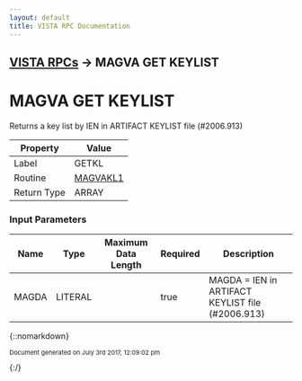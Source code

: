 ```yaml
---
layout: default
title: VISTA RPC Documentation
---
```


## [VISTA RPCs](TableOfContents) &#8594; MAGVA GET KEYLIST
# MAGVA GET KEYLIST

 Returns a key list by IEN in ARTIFACT KEYLIST file (#2006.913)

Property | Value
--- | ---
Label | GETKL
Routine | [MAGVAKL1](http://code.osehra.org/dox/Routine_MAGVAKL1_source.html)
Return Type | ARRAY


### Input Parameters

Name | Type | Maximum Data Length | Required | Description
--- | --- | --- | --- | ---
MAGDA | LITERAL |  | true | MAGDA &#x3D; IEN in ARTIFACT KEYLIST file (#2006.913)



{::nomarkdown} <br/><p style="font-size: 11px">Document generated on July 3rd 2017, 12:09:02 pm</p>{:/}